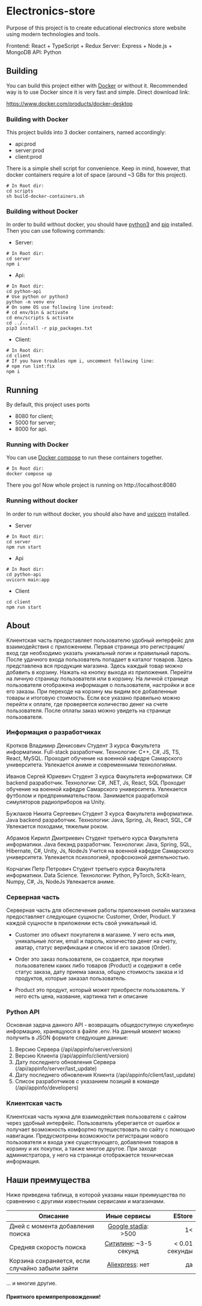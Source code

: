 # Electronics-store

Purpose of this project is to create educational electronics store website
using modern technologies and tools.

Frontend: React + TypeScript + Redux
Server: Express + Node.js + MongoDB
API: Python

## Building

You can build this project either with [Docker](https://www.docker.com/) or without it. Recommended way is to use Docker since it is very fast and simple.
Direct download link:

https://www.docker.com/products/docker-desktop

### Building with Docker

This project builds into 3 docker containers, named accordingly:
- api:prod
- server:prod
- client:prod

There is a simple shell script for convenience. Keep in mind, however, that docker containers require a lot of space (around ~3 GBs for this project).

```shell
# In Root dir:
cd scripts
sh build-docker-containers.sh
```

### Building without Docker

In order to build without docker, you should have [python3](https://www.python.org/downloads/) and [pip](https://pip.pypa.io/en/stable/installing/) installed.
Then you can use following commands:
- Server:
```shell
# In Root dir:
cd server
npm i
```
- Api:
```shell
# In Root dir:
cd python-api
# Use python or python3
python -m venv env
# On some OS use following line instead:
# cd env/bin & activate
cd env/scripts & activate
cd ../..
pip3 install -r pip_packages.txt
```
- Client:
```shell
# In Root dir:
cd client
# If you have troubles npm i, uncomment following line:
# npm run lint:fix
npm i
```
## Running

By default, this project uses ports
- 8080 for client;
- 5000 for server;
- 8000 for api.

### Running with Docker

You can use [Docker compose](https://docs.docker.com/compose/) to run these containers together.
```shell
# In Root dir:
docker compose up
```
There you go! Now whole project is running on http://localhost:8080

### Running without docker

In order to run without docker, you should also have and [uvicorn](https://www.uvicorn.org/) installed.

- Server
```shell
# In Root dir:
cd server
npm run start
```
- Api
```shell
# In Root dir:
cd python-api
uvicorn main:app
```  
- Client
```shell
cd client
npm run start
```

## About

Клиентская часть предоставляет пользователю удобный интерфейс для взаимодействия с
приложением. Первая страница это регистрация/вход где необходимо указать уникальный
логин и правильный пароль. После удачного входа пользователь попадает в каталог товаров.
Здесь представлена вся продукция магазина. Здесь каждый товар можно добавить в корзину.
Нажать на кнопку выхода из приложения. Перейти на личную страницу пользователя или в корзину.
На личной странице пользователя отображена информация о пользователя, настройки и все его
заказы. При переходе на корзину мы видим все добавленные товары и итоговую стоимость. Если
все указано правильно можно перейти к оплате, где проверяется количество денег на счете
пользователя. После оплаты заказ можно увидеть на странице пользователя.

### Информация о разработчиках

Кротков Владимир Денисович
Студент 3 курса Факультета информатики. Full-stack разработчик.
Технологии: C++, C#, JS, TS, React, MySQL.
Проходит обучение на военной кафедре Самарского университета. Увлекается аниме и современными технологиями.

Иванов Сергей Юриевич
Студент 3 курса Факультета информатики. C# backend разработчик.
Технологии: С#, .NET, Js, React, SQL
Проходит обучение на военной кафедре Самарского университета. Увлекается футболом и предпринимательством.
Занимается разработкой симуляторов радиоприборов на Unity.

Бужлаков Никита Сергеевич
Студент 3 курса Факультета информатики. Java backend разработчик.
Технологии: Java, Spring, Js, React, SQL, C#
Увлекается походами, тяжелым роком.

Абрамов Кирилл Дмитриевич
Студент третьего курса Факультета информатики. Java бекэнд разработчик.
Технологии: Java, Spring, SQL, Hibernate, C#, Unity, Js, NodeJs
Учится на военной кафедре Самарского университета. Увлекается психологией, профсоюзной деятельностью.

Корчагин Петр Петрович
Студент третьего курса Факультета информатики. Data Science.
Технологии: Python, PyTorch, ScKit-learn, Numpy, C#, Js, NodeJs
Увлекается аниме.

### Серверная часть

Серверная часть для обеспечения работы приложения онлайн магазина предоставляет следующие сущности:
Customer, Order, Product.
У каждой сущности в приложении есть свой уникальный id.

- Customer это объект покупателя в магазине. У него есть имя, уникальные логин, email и пароль, количество денег
на счету, аватар, статус верификации и список id его заказов (Order).

- Order это заказ пользователя, он создается, при покупке пользователем каких либо товаров (Product)
и содержит в себе статус заказа, дату приема заказа, общую стоимость заказа и id продуктов, которые заказал пользователь.

- Product это продукт, который может приобрести пользователь. У него есть цена, название, картинка
тип и описание

### Python API

Основная задача данного API - возвращать общедоступную служебную информацию, хранящуюся в файле .env.
На данный момент можно получить в JSON формате следующие данные:

1) Версию Сервера (/api/appinfo/server/version)
2) Версию Клиента (/api/appinfo/client/version)
3) Дату последнего обновления Сервера (/api/appinfo/server/last_update)
4) Дату последнего обновления Клиента (/api/appinfo/client/last_update)
5) Список разработчиков с указанием позиций в команде (/api/appinfo/developers)

### Клиентская часть

Клиентская часть нужна для взаимодействия пользователя с сайтом через удобный интерфейс.
Пользователь уберегается от ошибок и получает возможность комфортно путешествовать по сайту с помощью навигации.
Предусмотрены возможности регистрации нового пользователя и входа уже существующего, добавления товаров в корзину и их покупки, а также многое другое.
При заходе администратора, у него на странице отображается техническая информация.

## Наши преимущества

Ниже приведена таблица, в которой указаны наши преимущества по сравнению с другими известными сервисами и магазинами.

| Описание | Иные сервисы | EStore |
|----------------|:---------:|----------------:|
| Дней с момента добавления поиска | [Google stadia](https://stadia.google.com/): >500 | 1< |
| Средняя скорость поиска | [Ситилинк](https://www.citilink.ru/): ~3-5 секунд | < 0.01 секунды |
| Корзина сохраняется, если случайно забыли зайти | [Aliexpress](https://aliexpress.ru/): нет | да |

... и многие другие.

#### Приятного времяпрепровождения!